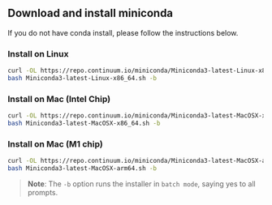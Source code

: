 ## Download and install miniconda

If you do not have conda install, please follow the instructions below.

### Install on Linux
```bash
curl -OL https://repo.continuum.io/miniconda/Miniconda3-latest-Linux-x86_64.sh
bash Miniconda3-latest-Linux-x86_64.sh -b
```

### Install on  Mac (Intel Chip)

```bash
curl -OL https://repo.continuum.io/miniconda/Miniconda3-latest-MacOSX-x86_64.sh
bash Miniconda3-latest-MacOSX-x86_64.sh -b
```

### Install on  Mac (M1 chip)
```bash
curl -OL https://repo.continuum.io/miniconda/Miniconda3-latest-MacOSX-arm64.sh
bash Miniconda3-latest-MacOSX-arm64.sh -b
```

> **Note**: The `-b` option runs the installer in `batch mode`, saying yes to all prompts.